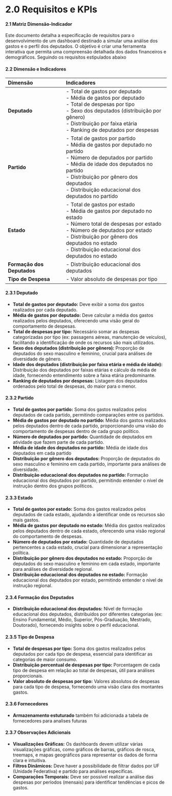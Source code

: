 # **2.0 Requisitos e KPIs**

#### 2.1 Matriz Dimensão-Indicador

Este documento detalha a especificação de requisitos para o desenvolvimento de um dashboard destinado a simular uma análise dos gastos e o perfil dos deputados. O objetivo é criar uma ferramenta interativa que permita uma compreensão detalhada dos dados financeiros e demográficos. Seguindo os requisitos estipulados abaixo

#### 2.2 Dimensão e Indicadores

| **Dimensão**               | **Indicadores**                                                                            |
|:---------------------------|:------------------------------------------------------------------------------------------|
| **Deputado**               | - Total de gastos por deputado <br> - Média de gastos por deputado <br> - Total de despesas por tipo <br> - Sexo dos deputados (distribuição por gênero) <br> - Distribuição por faixa etária <br> - Ranking de deputados por despesas |
| **Partido**                | - Total de gastos por partido <br> - Média de gastos por deputado no partido <br> - Número de deputados por partido <br> - Média de idade dos deputados no partido <br> - Distribuição por gênero dos deputados <br> - Distribuição educacional dos deputados no partido |
| **Estado**                 | - Total de gastos por estado <br> - Média de gastos por deputado no estado <br> - Número total de despesas por estado <br> - Número de deputados por estado <br> - Distribuição por gênero dos deputados no estado <br> - Distribuição educacional dos deputados no estado |
| **Formação dos Deputados** | - Distribuição educacional dos deputados                                                   |
| **Tipo de Despesa**        | - Valor absoluto de despesas por tipo                                                       |


#### 2.3.1 Deputado
- **Total de gastos por deputado:** Deve exibir a soma dos gastos realizados por cada deputado.
- **Média de gastos por deputado:** Deve calcular a média dos gastos realizados pelos deputados, oferecendo uma visão geral do comportamento de despesas.
- **Total de despesas por tipo:** Necessário somar as despesas categorizadas por tipo (ex: passagens aéreas, manutenção de veículos), facilitando a         identificação de onde os recursos são mais utilizados.
-  **Sexo dos deputados (distribuição por gênero):** Proporção de deputados do sexo masculino e feminino, crucial para análises de diversidade de gênero.
- **Idade dos deputados (distribuição por faixa etária e média de idade):** Distribuição dos deputados por faixas etárias e cálculo da média de idade, fornecendo entendimento sobre a faixa etária predominante.
- **Ranking de deputados por despesas:** Listagem dos deputados ordenados pelo total de despesas, do maior para o menor.

#### 2.3.2 Partido
- **Total de gastos por partido:** Soma dos gastos realizados pelos deputados de cada partido, permitindo comparações entre os partidos.
- **Média de gastos por deputado no partido:** Média dos gastos realizados pelos deputados dentro de cada partido, proporcionando uma visão do comportamento de despesas dentro de cada grupo político.
- **Número de deputados por partido:** Quantidade de deputados em atividade que fazem parte de cada partido.
- **Média de idade dos deputados no partido:** Média de idade dos deputados em cada partido
- **Distribuição por gênero dos deputados:** Proporção de deputados do sexo masculino e feminino em cada partido, importante para análises de diversidade.
- **Distribuição educacional dos deputados no partido:** Formação educacional dos deputados por partido, permitindo entender o nível de instrução dentro dos grupos políticos.

#### 2.3.3 Estado
- **Total de gastos por estado:** Soma dos gastos realizados pelos deputados de cada estado, ajudando a identificar onde os recursos são mais gastos.
- **Média de gastos por deputado no estado:** Média dos gastos realizados pelos deputados dentro de cada estado, oferecendo uma visão regional do comportamento de despesas.
- **Número de deputados por estado:** Quantidade de deputados pertencentes a cada estado, crucial para dimensionar a representação política.
- **Distribuição por gênero dos deputados no estado:** Proporção de deputados do sexo masculino e feminino em cada estado, importante para análises de diversidade regional.
- **Distribuição educacional dos deputados no estado:** Formação educacional dos deputados por estado, permitindo entender o nível de instrução regional.

#### 2.3.4 Formação dos Deputados
- **Distribuição educacional dos deputados:** Nível de formação educacional dos deputados, distribuídos por diferentes categorias (ex: Ensino Fundamental, Médio, Superior, Pós-Graduação, Mestrado, Doutorado), fornecendo insights sobre o perfil educacional.

#### 2.3.5 Tipo de Despesa
- **Total de despesas por tipo:** Soma dos gastos realizados pelos deputados por cada tipo de despesa, essencial para identificar as categorias de maior consumo.
- **Distribuição percentual de despesas por tipo:** Porcentagem de cada tipo de despesa em relação ao total de despesas, útil para análises proporcionais.
- **Valor absoluto de despesas por tipo:** Valores absolutos de despesas para cada tipo de despesa, fornecendo uma visão clara dos montantes gastos.

#### 2.3.6 Fornecedores
- **Armazenamento estuturado**  também foi adicionada a tabela de fornecedores para analises futuras

#### 2.3.7 Observações Adicionais

- **Visualizações Gráficas:** Os dashboards devem utilizar várias visualizações gráficas, como gráficos de barras, gráficos de rosca, treemaps, e mapas geográficos para representar os dados de forma clara e intuitiva.
- **Filtros Dinâmicos:** Deve haver a possibilidade de filtrar dados por UF (Unidade Federativa) e partido para análises específicas.
- **Comparações Temporais:** Deve ser possível realizar a análise das despesas por períodos (mensais) para identificar tendências e picos de gastos.
